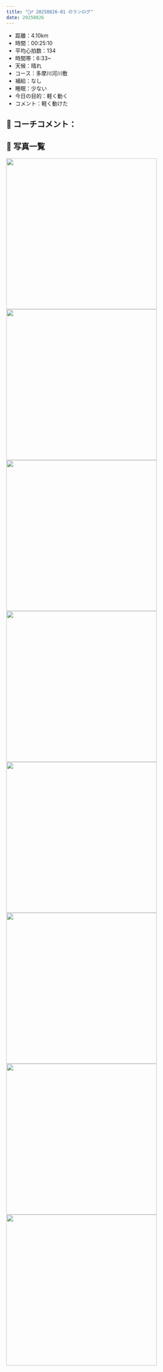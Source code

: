```yaml
---
title: "🏃‍♂️ 20250826-01 のランログ"
date: 20250826
---
```


- 距離：4.10km
- 時間：00:25:10
- 平均心拍数：134
- 時間帯：6:33~
- 天候：晴れ
- コース：多摩川河川敷
- 補給：なし
- 睡眠：少ない
- 今日の目的：軽く動く
- コメント：軽く動けた

## 📝 コーチコメント：

## 📸 写真一覧
<img src="../images/20250826-01/E18F5128-A473-48A5-9E4A-9F8E4C128F0C.JPG" width="400" loading="lazy" decoding="async" />
<img src="../images/2025-08-26-01/IMG_5408.PNG" width="400" loading="lazy" decoding="async" />
<img src="../images/2025-08-26-01/IMG_5409.PNG" width="400" loading="lazy" decoding="async" />
<img src="../images/2025-08-26-01/IMG_5410.PNG" width="400" loading="lazy" decoding="async" />
<img src="../images/2025-08-26-01/IMG_5411.PNG" width="400" loading="lazy" decoding="async" />
<img src="../images/2025-08-26-01/IMG_5412.PNG" width="400" loading="lazy" decoding="async" />
<img src="../images/2025-08-26-01/IMG_5413.PNG" width="400" loading="lazy" decoding="async" />
<img src="../images/2025-08-26-01/IMG_5414.PNG" width="400" loading="lazy" decoding="async" />
